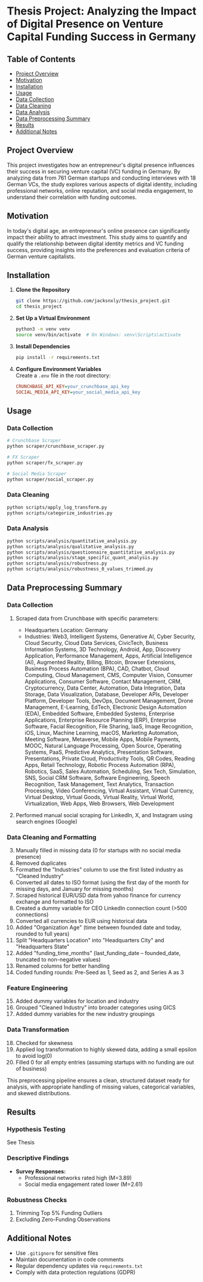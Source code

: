 # Thesis Project: Analyzing the Impact of Digital Presence on Venture Capital Funding Success in Germany

## Table of Contents

- [Project Overview](#project-overview)
- [Motivation](#motivation)
- [Installation](#installation)
- [Usage](#usage)
- [Data Collection](#data-collection)
- [Data Cleaning](#data-cleaning)
- [Data Analysis](#data-analysis)
- [Data Preprocessing Summary](#data-summary)
- [Results](#results)
- [Additional Notes](#additional-notes)

## Project Overview

This project investigates how an entrepreneur's digital presence influences their success in securing venture capital (VC) funding in Germany. By analyzing data from 761 German startups and conducting interviews with 18 German VCs, the study explores various aspects of digital identity, including professional networks, online reputation, and social media engagement, to understand their correlation with funding outcomes.

## Motivation

In today's digital age, an entrepreneur's online presence can significantly impact their ability to attract investment. This study aims to quantify and qualify the relationship between digital identity metrics and VC funding success, providing insights into the preferences and evaluation criteria of German venture capitalists.

## Installation

1. **Clone the Repository**

   ```bash
   git clone https://github.com/jacksnxly/thesis_project.git
   cd thesis_project
   ```

2. **Set Up a Virtual Environment**

   ```bash
   python3 -m venv venv
   source venv/bin/activate  # On Windows: venv\Scripts\activate
   ```

3. **Install Dependencies**

   ```bash
   pip install -r requirements.txt
   ```

4. **Configure Environment Variables**  
   Create a `.env` file in the root directory:
   ```ini
   CRUNCHBASE_API_KEY=your_crunchbase_api_key
   SOCIAL_MEDIA_API_KEY=your_social_media_api_key
   ```

## Usage

### Data Collection

```bash
# Crunchbase Scraper
python scraper/crunchbase_scraper.py

# FX Scraper
python scraper/fx_scraper.py

# Social Media Scraper
python scraper/social_scraper.py
```

### Data Cleaning

```bash
python scripts/apply_log_transform.py
python scripts/categorize_industries.py
```

### Data Analysis

```bash
python scripts/analysis/quantitative_analysis.py
python scripts/analysis/qualitative_analysis.py
python scripts/analysis/questionnaire_quantitative_analysis.py
python scripts/analysis/stage_specific_quant_analysis.py
python scripts/analysis/robustness.py
python scripts/analysis/robustness_0_values_trimmed.py
```

## Data Preprocessing Summary

### Data Collection

1. Scraped data from Crunchbase with specific parameters:

   - Headquarters Location: Germany
   - Industries: Web3, Intelligent Systems, Generative AI, Cyber Security, Cloud Security, Cloud Data Services, CivicTech, Business Information Systems, 3D Technology, Android, App, Discovery Application, Performance Management, Apps, Artificial Intelligence (AI), Augmented Reality, Billing, Bitcoin, Browser Extensions, Business Process Automation (BPA), CAD, Chatbot, Cloud Computing, Cloud Management, CMS, Computer Vision, Consumer Applications, Consumer Software, Contact Management, CRM, Cryptocurrency, Data Center, Automation, Data Integration, Data Storage, Data Visualization, Database, Developer APIs, Developer Platform, Developer Tools, DevOps, Document Management, Drone Management, E-Learning, EdTech, Electronic Design Automation (EDA), Embedded Software, Embedded Systems, Enterprise Applications, Enterprise Resource Planning (ERP), Enterprise Software, Facial Recognition, File Sharing, IaaS, Image Recognition, iOS, Linux, Machine Learning, macOS, Marketing Automation, Meeting Software, Metaverse, Mobile Apps, Mobile Payments, MOOC, Natural Language Processing, Open Source, Operating Systems, PaaS, Predictive Analytics, Presentation Software, Presentations, Private Cloud, Productivity Tools, QR Codes, Reading Apps, Retail Technology, Robotic Process Automation (RPA), Robotics, SaaS, Sales Automation, Scheduling, Sex Tech, Simulation, SNS, Social CRM Software, Software Engineering, Speech Recognition, Task Management, Text Analytics, Transaction Processing, Video Conferencing, Virtual Assistant, Virtual Currency, Virtual Desktop, Virtual Goods, Virtual Reality, Virtual World, Virtualization, Web Apps, Web Browsers, Web Development

2. Performed manual social scraping for LinkedIn, X, and Instagram using search engines (Google)

### Data Cleaning and Formatting

3. Manually filled in missing data (0 for startups with no social media presence)
4. Removed duplicates
5. Formatted the "Industries" column to use the first listed industry as "Cleaned Industry"
6. Converted all dates to ISO format (using the first day of the month for missing days, and January for missing months)
7. Scraped historical EUR/USD data from yahoo finance for currency exchange and formatted to ISO
8. Created a dummy variable for CEO LinkedIn connection count (>500 connections)
9. Converted all currencies to EUR using historical data
10. Added "Organization Age" (time between founded date and today, rounded to full years)
11. Split "Headquarters Location" into "Headquarters City" and "Headquarters State"
12. Added "funding_time_months" (last_funding_date – founded_date, truncated to non-negative values)
13. Renamed columns for better handling
14. Coded funding rounds: Pre-Seed as 1, Seed as 2, and Series A as 3

### Feature Engineering

15. Added dummy variables for location and industry
16. Grouped "Cleaned Industry" into broader categories using GICS
17. Added dummy variables for the new industry groupings

### Data Transformation

18. Checked for skewness
19. Applied log transformation to highly skewed data, adding a small epsilon to avoid log(0)
20. Filled 0 for all empty entries (assuming startups with no funding are out of business)

This preprocessing pipeline ensures a clean, structured dataset ready for analysis, with appropriate handling of missing values, categorical variables, and skewed distributions.

## Results

### Hypothesis Testing

See Thesis

### Descriptive Findings

- **Survey Responses:**
  - Professional networks rated high (M=3.89)
  - Social media engagement rated lower (M=2.61)

### Robustness Checks

1. Trimming Top 5% Funding Outliers
2. Excluding Zero-Funding Observations

## Additional Notes

- Use `.gitignore` for sensitive files
- Maintain documentation in code comments
- Regular dependency updates via `requirements.txt`
- Comply with data protection regulations (GDPR)
